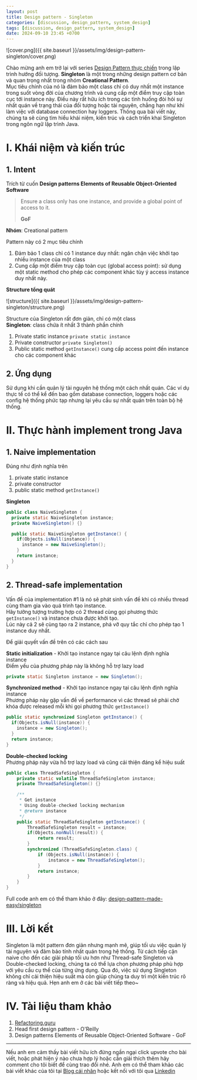 ```yaml
---
layout: post
title: Design pattern - Singleton
categories: [discussion, design_pattern, system_design]
tags: [discussion, design_pattern, system_design]
date: 2024-09-10 23:45 +0700
---
```


![cover.png]({{ site.baseurl }}/assets/img/design-pattern-singleton/cover.png)

Chào mừng anh em trở lại với series [Design Pattern thực chiến](https://viblo.asia/s/design-pattern-thuc-chien-0gdJzpPnVz5) trong lập trình hướng đối tượng.
**Singleton** là một trong những design pattern cơ bản và quan trọng nhất trong nhóm **Creational Pattern**.\
Mục tiêu chính của nó là đảm bảo một class chỉ có duy nhất một instance trong suốt vòng đời của chương trình và cung cấp một điểm truy cập toàn cục tới instance này.
Điều này rất hữu ích trong các tình huống đòi hỏi sự nhất quán về trạng thái của đối tượng hoặc tài nguyên, chẳng hạn như khi làm việc với database connection hay loggers.
Thông qua bài viết này, chúng ta sẽ cùng tìm hiểu khái niệm, kiến trúc và cách triển khai Singleton trong ngôn ngữ lập trình Java.

# I. Khái niệm và kiến trúc
## 1. Intent
Trích từ cuốn **Design patterns Elements of Reusable Object-Oriented Software**
> Ensure a class only has one instance, and provide a global point of access to it.
>
> **GoF**
>

**Nhóm**: Creational pattern

Pattern này có 2 mục tiêu chính
1. Đảm bảo 1 class chỉ có 1 instance duy nhất: ngăn chặn việc khởi tạo nhiều instance của một class
2. Cung cấp một điểm truy cập toàn cục (global access point): sử dụng một static method cho phép các component khác tùy ý access instance duy nhất này.

**Structure tổng quát**

![structure]({{ site.baseurl }}/assets/img/design-pattern-singleton/structure.png)

Structure của Singleton rất đơn giản, chỉ có một class\
**Singleton**: class chứa ít nhất 3 thành phần chính
1. Private static instance `private static instance`
2. Private constructor `private Singleton()`
3. Public static method `getInstance()` cung cấp access point đến instance cho các component khác

## 2. Ứng dụng
Sử dụng khi cần quản lý tài nguyên hệ thống một cách nhất quán.
Các ví dụ thực tế có thể kể đến bao gồm database connection, loggers hoặc các config hệ thống phức tạp nhưng lại yêu cầu sự nhất quán trên toàn bộ hệ thống.

# II. Thực hành implement trong Java

## 1. Naive implementation
Đúng như định nghĩa trên
1. private static instance
2. private constructor
3. public static method `getInstance()`

**Singleton**
```java
public class NaiveSingleton {
  private static NaiveSingleton instance;
  private NaiveSingleton() {}

  public static NaiveSingleton getInstance() {
    if(Objects.isNull(instance)) {
      instance = new NaiveSingleton();
    }
    return instance;
  }
}
```

## 2. Thread-safe implementation
Vấn đề của implementation #1 là nó sẽ phát sinh vấn đề khi có nhiều thread cùng tham gia vào quá trình tạo instance.\
Hãy tưởng tượng trường hợp có 2 thread cùng gọi phương thức `getInstance()` và instance chưa được khởi tạo.\
Lúc này cả 2 sẽ cùng tạo ra 2 instance, phá vỡ quy tắc chỉ cho phép tạo 1 instance duy nhất.

Để giải quyết vấn đề trên có các cách sau

**Static initialization** - Khởi tạo instance ngay tại câu lệnh định nghĩa instance\
Điểm yếu của phương pháp này là không hỗ trợ lazy load
```java
private static Singleton instance = new Singleton();

```
**Synchronized method** - Khởi tạo instance ngay tại câu lệnh định nghĩa instance\
Phương pháp này gặp vấn đề về performance vì các thread sẽ phải chờ khóa được released mỗi khi gọi phương thức `getInstance()`
```java
public static synchronized Singleton getInstance() {
  if(Objects.isNull(instance)) {
    instance = new Singleton();
  }
  return instance;
}
```

**Double-checked locking**\
Phương pháp này vừa hỗ trợ lazy load và cũng cải thiện đáng kể hiệu suất
```java
public class ThreadSafeSingleton {
    private static volatile ThreadSafeSingleton instance;
    private ThreadSafeSingleton() {}

    /**
     * Get instance
     * Using double-checked locking mechanism
     * @return instance
     */
    public static ThreadSafeSingleton getInstance() {
        ThreadSafeSingleton result = instance;
        if(Objects.nonNull(result)) {
            return result;
        }
        synchronized (ThreadSafeSingleton.class) {
            if (Objects.isNull(instance)) {
                instance = new ThreadSafeSingleton();
            }
            return instance;
        }
    }
}
```

Full code anh em có thể tham khảo ở đây: [design-pattern-made-easy/singleton](https://github.com/nguyentaijs/design-pattern-made-easy/tree/main/singleton)

# III. Lời kết
Singleton là một pattern đơn giản nhưng mạnh mẽ, giúp tối ưu việc quản lý tài nguyên và đảm bảo tính nhất quán trong hệ thống.
Từ cách tiếp cận naive cho đến các giải pháp tối ưu hơn như Thread-safe Singleton và Double-checked locking, chúng ta có thể lựa chọn phương pháp phù hợp với yêu cầu cụ thể của từng ứng dụng.
Qua đó, việc sử dụng Singleton không chỉ cải thiện hiệu suất mà còn giúp chúng ta duy trì một kiến trúc rõ ràng và hiệu quả.
Hẹn anh em ở các bài viết tiếp theo~

# IV. Tài liệu tham khảo
1. [Refactoring.guru](https://refactoring.guru/design-patterns)
2. Head first design pattern - O'Reilly
3. Design patterns Elements of Reusable Object-Oriented Software - GoF

-----

Nếu anh em cảm thấy bài viết hữu ích đừng ngần ngại click upvote cho bài viết, hoặc phát hiện ý nào chưa hợp lý hoặc cần giải thích thêm hãy comment cho tôi biết để cùng trao đổi nhé.
Anh em có thể tham khảo các bài viết khác của tôi tại [Blog cái nhân](https://nguyentaijs.github.io/) hoặc kết nối với tôi qua [Linkedin](https://www.linkedin.com/in/nguyentaijs)
